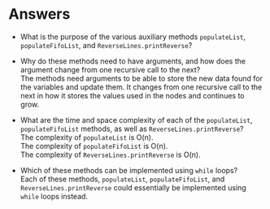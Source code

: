 # Answers
- What is the purpose of the various auxiliary methods `populateList`, `populateFifoList`, and 
`ReverseLines.printReverse`?  

- Why do these methods need to have arguments, and how does the argument change from one recursive call to 
the next?  
The methods need arguments to be able to store the new data found for the variables and update them. It changes 
from one recursive call to the next in how it stores the values used in the nodes and continues to grow. 

- What are the time and space complexity of each of the `populateList`, `populateFifoList` methods, as well 
as `ReverseLines.printReverse`?  
The complexity of `populateList` is O(n).  
The complexity of `populateFifoList` is O(n).  
The complexity of `ReverseLines.printReverse` is O(n). 

- Which of these methods can be implemented using `while` loops?  
Each of these methods, `populateList`, `populateFifoList`, and `ReverseLines.printReverse` could essentially
be implemented using `while` loops instead. 
